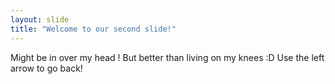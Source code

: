 ```yaml
---
layout: slide
title: "Welcome to our second slide!"
---
```

Might be in over my head ! But better than living on my knees :D
Use the left arrow to go back!
